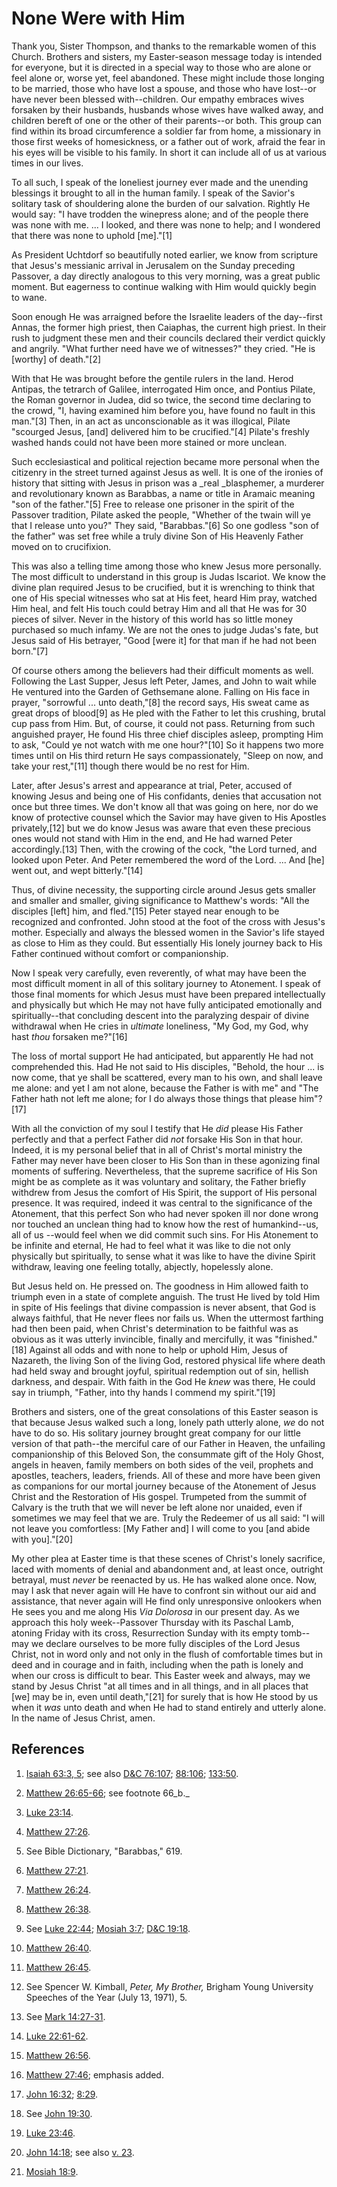 # None Were with Him

Thank you, Sister Thompson, and thanks to the remarkable women of this Church.
Brothers and sisters, my Easter-season message today is intended for everyone,
but it is directed in a special way to those who are alone or feel alone or,
worse yet, feel abandoned. These might include those longing to be married,
those who have lost a spouse, and those who have lost--or have never been
blessed with--children. Our empathy embraces wives forsaken by their husbands,
husbands whose wives have walked away, and children bereft of one or the other
of their parents--or both. This group can find within its broad circumference
a soldier far from home, a missionary in those first weeks of homesickness, or
a father out of work, afraid the fear in his eyes will be visible to his
family. In short it can include all of us at various times in our lives.

To all such, I speak of the loneliest journey ever made and the unending
blessings it brought to all in the human family. I speak of the Savior's
solitary task of shouldering alone the burden of our salvation. Rightly He
would say: "I have trodden the winepress alone; and of the people there was
none with me. ... I looked, and there was none to help; and I wondered that
there was none to uphold [me]."[1]

As President Uchtdorf so beautifully noted earlier, we know from scripture
that Jesus's messianic arrival in Jerusalem on the Sunday preceding Passover,
a day directly analogous to this very morning, was a great public moment. But
eagerness to continue walking with Him would quickly begin to wane.

Soon enough He was arraigned before the Israelite leaders of the day--first
Annas, the former high priest, then Caiaphas, the current high priest. In
their rush to judgment these men and their councils declared their verdict
quickly and angrily. "What further need have we of witnesses?" they cried. "He
is [worthy] of death."[2]

With that He was brought before the gentile rulers in the land. Herod Antipas,
the tetrarch of Galilee, interrogated Him once, and Pontius Pilate, the Roman
governor in Judea, did so twice, the second time declaring to the crowd, "I,
having examined him before you, have found no fault in this man."[3] Then, in
an act as unconscionable as it was illogical, Pilate "scourged Jesus, [and]
delivered him to be crucified."[4] Pilate's freshly washed hands could not
have been more stained or more unclean.

Such ecclesiastical and political rejection became more personal when the
citizenry in the street turned against Jesus as well. It is one of the ironies
of history that sitting with Jesus in prison was a _real _blasphemer, a
murderer and revolutionary known as Barabbas, a name or title in Aramaic
meaning "son of the father."[5] Free to release one prisoner in the spirit of
the Passover tradition, Pilate asked the people, "Whether of the twain will ye
that I release unto you?" They said, "Barabbas."[6] So one godless "son of the
father" was set free while a truly divine Son of His Heavenly Father moved on
to crucifixion.

This was also a telling time among those who knew Jesus more personally. The
most difficult to understand in this group is Judas Iscariot. We know the
divine plan required Jesus to be crucified, but it is wrenching to think that
one of His special witnesses who sat at His feet, heard Him pray, watched Him
heal, and felt His touch could betray Him and all that He was for 30 pieces of
silver. Never in the history of this world has so little money purchased so
much infamy. We are not the ones to judge Judas's fate, but Jesus said of His
betrayer, "Good [were it] for that man if he had not been born."[7]

Of course others among the believers had their difficult moments as well.
Following the Last Supper, Jesus left Peter, James, and John to wait while He
ventured into the Garden of Gethsemane alone. Falling on His face in prayer,
"sorrowful ... unto death,"[8] the record says, His sweat came as great drops of
blood[9] as He pled with the Father to let this crushing, brutal cup pass from
Him. But, of course, it could not pass. Returning from such anguished prayer,
He found His three chief disciples asleep, prompting Him to ask, "Could ye not
watch with me one hour?"[10] So it happens two more times until on His third
return He says compassionately, "Sleep on now, and take your rest,"[11] though
there would be no rest for Him.

Later, after Jesus's arrest and appearance at trial, Peter, accused of knowing
Jesus and being one of His confidants, denies that accusation not once but
three times. We don't know all that was going on here, nor do we know of
protective counsel which the Savior may have given to His Apostles
privately,[12] but we do know Jesus was aware that even these precious ones
would not stand with Him in the end, and He had warned Peter accordingly.[13]
Then, with the crowing of the cock, "the Lord turned, and looked upon Peter.
And Peter remembered the word of the Lord. ... And [he] went out, and wept
bitterly."[14]

Thus, of divine necessity, the supporting circle around Jesus gets smaller and
smaller and smaller, giving significance to Matthew's words: "All the
disciples [left] him, and fled."[15] Peter stayed near enough to be recognized
and confronted. John stood at the foot of the cross with Jesus's mother.
Especially and always the blessed women in the Savior's life stayed as close
to Him as they could. But essentially His lonely journey back to His Father
continued without comfort or companionship.

Now I speak very carefully, even reverently, of what may have been the most
difficult moment in all of this solitary journey to Atonement. I speak of
those final moments for which Jesus must have been prepared intellectually and
physically but which He may not have fully anticipated emotionally and
spiritually--that concluding descent into the paralyzing despair of divine
withdrawal when He cries in _ultimate_ loneliness, "My God, my God, why hast
_thou_ forsaken me?"[16]

The loss of mortal support He had anticipated, but apparently He had not
comprehended this. Had He not said to His disciples, "Behold, the hour ... is
now come, that ye shall be scattered, every man to his own, and shall leave me
alone: and yet I am not alone, because the Father is with me" and "The Father
hath not left me alone; for I do always those things that please him"?[17]

With all the conviction of my soul I testify that He _did_ please His Father
perfectly and that a perfect Father did _not_ forsake His Son in that hour.
Indeed, it is my personal belief that in all of Christ's mortal ministry the
Father may never have been closer to His Son than in these agonizing final
moments of suffering. Nevertheless, that the supreme sacrifice of His Son
might be as complete as it was voluntary and solitary, the Father briefly
withdrew from Jesus the comfort of His Spirit, the support of His personal
presence. It was required, indeed it was central to the significance of the
Atonement, that this perfect Son who had never spoken ill nor done wrong nor
touched an unclean thing had to know how the rest of humankind--us, all of us
--would feel when we did commit such sins. For His Atonement to be infinite
and eternal, He had to feel what it was like to die not only physically but
spiritually, to sense what it was like to have the divine Spirit withdraw,
leaving one feeling totally, abjectly, hopelessly alone.

But Jesus held on. He pressed on. The goodness in Him allowed faith to triumph
even in a state of complete anguish. The trust He lived by told Him in spite
of His feelings that divine compassion is never absent, that God is always
faithful, that He never flees nor fails us. When the uttermost farthing had
then been paid, when Christ's determination to be faithful was as obvious as
it was utterly invincible, finally and mercifully, it was "finished."[18]
Against all odds and with none to help or uphold Him, Jesus of Nazareth, the
living Son of the living God, restored physical life where death had held sway
and brought joyful, spiritual redemption out of sin, hellish darkness, and
despair. With faith in the God He _knew_ was there, He could say in triumph,
"Father, into thy hands I commend my spirit."[19]

Brothers and sisters, one of the great consolations of this Easter season is
that because Jesus walked such a long, lonely path utterly alone, _we_ do not
have to do so. His solitary journey brought great company for our little
version of that path--the merciful care of our Father in Heaven, the unfailing
companionship of this Beloved Son, the consummate gift of the Holy Ghost,
angels in heaven, family members on both sides of the veil, prophets and
apostles, teachers, leaders, friends. All of these and more have been given as
companions for our mortal journey because of the Atonement of Jesus Christ and
the Restoration of His gospel. Trumpeted from the summit of Calvary is the
truth that we will never be left alone nor unaided, even if sometimes we may
feel that we are. Truly the Redeemer of us all said: "I will not leave you
comfortless: [My Father and] I will come to you [and abide with you]."[20]

My other plea at Easter time is that these scenes of Christ's lonely
sacrifice, laced with moments of denial and abandonment and, at least once,
outright betrayal, must _never_ be reenacted by us. He has walked alone once.
Now, may I ask that never again will He have to confront sin without our aid
and assistance, that never again will He find only unresponsive onlookers when
He sees you and me along His _Via Dolorosa_ in our present day. As we approach
this holy week--Passover Thursday with its Paschal Lamb, atoning Friday with
its cross, Resurrection Sunday with its empty tomb--may we declare ourselves
to be more fully disciples of the Lord Jesus Christ, not in word only and not
only in the flush of comfortable times but in deed and in courage and in
faith, including when the path is lonely and when our cross is difficult to
bear. This Easter week and always, may we stand by Jesus Christ "at all times
and in all things, and in all places that [we] may be in, even until
death,"[21] for surely that is how He stood by us when it _was_ unto death and
when He had to stand entirely and utterly alone. In the name of Jesus Christ,
amen.

## References

  1. [Isaiah 63:3, 5](https://www.lds.org/scriptures/ot/isa/63.3,5?lang=eng#2); see also [D&amp;C 76:107](https://www.lds.org/scriptures/dc-testament/dc/76.107?lang=eng#106); [88:106](https://www.lds.org/scriptures/dc-testament/dc/88.106?lang=eng#105); [133:50](https://www.lds.org/scriptures/dc-testament/dc/133.50?lang=eng#49).

  2. [Matthew 26:65-66](https://www.lds.org/scriptures/nt/matt/26.65-66?lang=eng#64); see footnote 66_b._

  3. [Luke 23:14](https://www.lds.org/scriptures/nt/luke/23.14?lang=eng#13).

  4. [Matthew 27:26](https://www.lds.org/scriptures/nt/matt/27.26?lang=eng#25).

  5. See Bible Dictionary, "Barabbas," 619.

  6. [Matthew 27:21](https://www.lds.org/scriptures/nt/matt/27.21?lang=eng#20).

  7. [Matthew 26:24](https://www.lds.org/scriptures/nt/matt/26.24?lang=eng#23).

  8. [Matthew 26:38](https://www.lds.org/scriptures/nt/matt/26.38?lang=eng#37).

  9. See [Luke 22:44](https://www.lds.org/scriptures/nt/luke/22.44?lang=eng#43); [Mosiah 3:7](https://www.lds.org/scriptures/bofm/mosiah/3.7?lang=eng#6); [D&amp;C 19:18](https://www.lds.org/scriptures/dc-testament/dc/19.18?lang=eng#17).

  10. [Matthew 26:40](https://www.lds.org/scriptures/nt/matt/26.40?lang=eng#39).

  11. [Matthew 26:45](https://www.lds.org/scriptures/nt/matt/26.45?lang=eng#44).

  12. See Spencer W. Kimball, _Peter, My Brother,_ Brigham Young University Speeches of the Year (July 13, 1971), 5.

  13. See [Mark 14:27-31](https://www.lds.org/scriptures/nt/mark/14.27-31?lang=eng#26).

  14. [Luke 22:61-62](https://www.lds.org/scriptures/nt/luke/22.61-62?lang=eng#60).

  15. [Matthew 26:56](https://www.lds.org/scriptures/nt/matt/26.56?lang=eng#55).

  16. [Matthew 27:46](https://www.lds.org/scriptures/nt/matt/27.46?lang=eng#45); emphasis added.

  17. [John 16:32](https://www.lds.org/scriptures/nt/john/16.32?lang=eng#31); [8:29](https://www.lds.org/scriptures/nt/john/8.29?lang=eng#28).

  18. See [John 19:30](https://www.lds.org/scriptures/nt/john/19.30?lang=eng#29).

  19. [Luke 23:46](https://www.lds.org/scriptures/nt/luke/23.46?lang=eng#45).

  20. [John 14:18](https://www.lds.org/scriptures/nt/john/14.18?lang=eng#17); see also [v. 23](https://www.lds.org/scriptures/nt/john/14.23?lang=eng#22).

  21. [Mosiah 18:9](https://www.lds.org/scriptures/bofm/mosiah/18.9?lang=eng#8).

